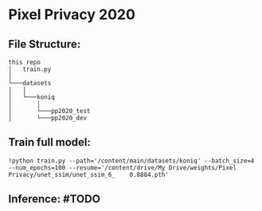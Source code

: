 # Pixel Privacy 2020

## File Structure:

```
this repo
│   train.py
│  
└───datasets  
│   │
│   └───koniq
│       │
│       └───pp2020_test
│       └───pp2020_dev
```


## Train full model:

```
!python train.py --path='/content/main/datasets/koniq' --batch_size=4 --num_epochs=100 --resume='/content/drive/My Drive/weights/Pixel Privacy/unet_ssim/unet_ssim_6_    0.8884.pth'
```

## Inference: #TODO
```
```
